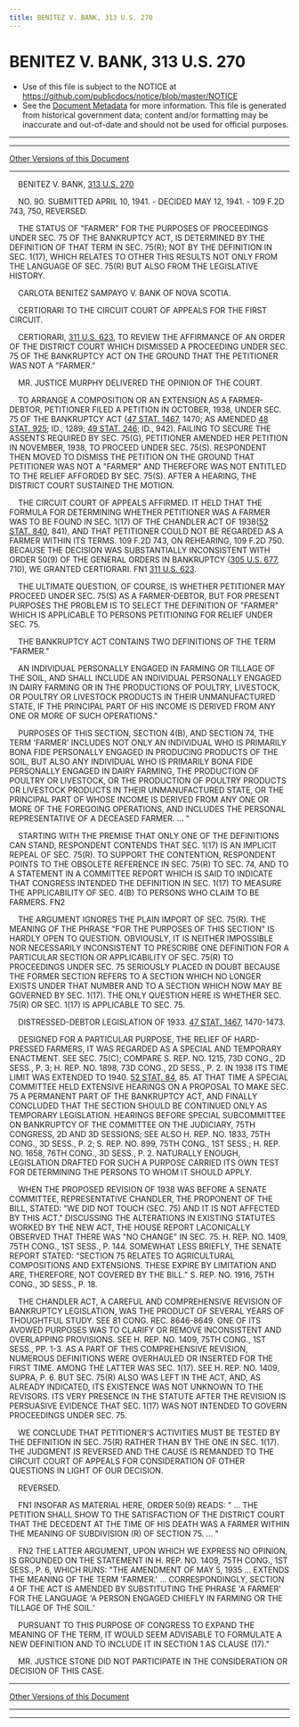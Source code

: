 ```yaml
---
title: BENITEZ V. BANK, 313 U.S. 270
---
```


# BENITEZ V. BANK, 313 U.S. 270

* Use of this file is subject to the NOTICE at https://github.com/publicdocs/notice/blob/master/NOTICE
* See the [Document Metadata](../../../index.md) for more information.
  This file is generated from historical government data; content and/or formatting may be inaccurate and out-of-date and should not be used for official purposes.

----------
----------

[Other Versions of this Document](https://publicdocs.github.io/go/links?ns=uslm-x&ref=%2Fus%2Fcourts%2Fscotus%2FusReporter%2F313%2F270)

----------

    BENITEZ V. BANK, [313 U.S. 270][/us/courts/scotus/usReporter/313/270]

    NO. 90.  SUBMITTED APRIL 10, 1941.  - DECIDED MAY 12, 1941.  - 109 F.2D 743, 750, REVERSED.

    THE STATUS OF "FARMER" FOR THE PURPOSES OF PROCEEDINGS UNDER SEC. 75 OF THE BANKRUPTCY ACT, IS DETERMINED BY THE DEFINITION OF THAT TERM IN SEC. 75(R); NOT BY THE DEFINITION IN SEC. 1(17), WHICH RELATES TO OTHER THIS RESULTS NOT ONLY FROM THE LANGUAGE OF SEC. 75(R) BUT ALSO FROM THE LEGISLATIVE HISTORY.

    CARLOTA BENITEZ SAMPAYO V. BANK OF NOVA SCOTIA.

    CERTIORARI TO THE CIRCUIT COURT OF APPEALS FOR THE FIRST CIRCUIT.

    CERTIORARI, [311 U.S. 623][/us/courts/scotus/usReporter/311/623], TO REVIEW THE AFFIRMANCE OF AN ORDER OF THE DISTRICT COURT WHICH DISMISSED A PROCEEDING UNDER SEC. 75 OF THE BANKRUPTCY ACT ON THE GROUND THAT THE PETITIONER WAS NOT A "FARMER."

    MR. JUSTICE MURPHY DELIVERED THE OPINION OF THE COURT.

    TO ARRANGE A COMPOSITION OR AN EXTENSION AS A FARMER-DEBTOR, PETITIONER FILED A PETITION IN OCTOBER, 1938, UNDER SEC. 75 OF THE BANKRUPTCY ACT ([47 STAT. 1467][/us/stat/47/1467], 1470; AS AMENDED [48 STAT. 925][/us/stat/48/925]; ID., 1289; [49 STAT. 246][/us/stat/49/246]; ID., 942).  FAILING TO SECURE THE ASSENTS REQUIRED BY SEC. 75(G), PETITIONER AMENDED HER PETITION IN NOVEMBER, 1938, TO PROCEED UNDER SEC. 75(S).  RESPONDENT THEN MOVED TO DISMISS THE PETITION ON THE GROUND THAT PETITIONER WAS NOT A "FARMER" AND THEREFORE WAS NOT ENTITLED TO THE RELIEF AFFORDED BY SEC. 75(S).  AFTER A HEARING, THE DISTRICT COURT SUSTAINED THE MOTION.

    THE CIRCUIT COURT OF APPEALS AFFIRMED.  IT HELD THAT THE FORMULA FOR DETERMINING WHETHER PETITIONER WAS A FARMER WAS TO BE FOUND IN SEC. 1(17) OF THE CHANDLER ACT OF 1938([52 STAT. 840][/us/stat/52/840], 841), AND THAT PETITIONER COULD NOT BE REGARDED AS A FARMER WITHIN ITS TERMS.  109 F.2D 743, ON REHEARING, 109 F.2D 750.  BECAUSE THE DECISION WAS SUBSTANTIALLY INCONSISTENT WITH ORDER 50(9) OF THE GENERAL ORDERS IN BANKRUPTCY ([305 U.S. 677][/us/courts/scotus/usReporter/305/677], 710), WE GRANTED CERTIORARI.  FN1  [311 U.S. 623][/us/courts/scotus/usReporter/311/623].

    THE ULTIMATE QUESTION, OF COURSE, IS WHETHER PETITIONER MAY PROCEED UNDER SEC. 75(S) AS A FARMER-DEBTOR, BUT FOR PRESENT PURPOSES THE PROBLEM IS TO SELECT THE DEFINITION OF "FARMER" WHICH IS APPLICABLE TO PERSONS PETITIONING FOR RELIEF UNDER SEC. 75.

    THE BANKRUPTCY ACT CONTAINS TWO DEFINITIONS OF THE TERM "FARMER."

    AN INDIVIDUAL PERSONALLY ENGAGED IN FARMING OR TILLAGE OF THE SOIL, AND SHALL INCLUDE AN INDIVIDUAL PERSONALLY ENGAGED IN DAIRY FARMING OR IN THE PRODUCTIONS OF POULTRY, LIVESTOCK, OR POULTRY OR LIVESTOCK PRODUCTS IN THEIR UNMANUFACTURED STATE, IF THE PRINCIPAL PART OF HIS INCOME IS DERIVED FROM ANY ONE OR MORE OF SUCH OPERATIONS."

    PURPOSES OF THIS SECTION, SECTION 4(B), AND SECTION 74, THE TERM 'FARMER' INCLUDES NOT ONLY AN INDIVIDUAL WHO IS PRIMARILY BONA FIDE PERSONALLY ENGAGED IN PRODUCING PRODUCTS OF THE SOIL, BUT ALSO ANY INDIVIDUAL WHO IS PRIMARILY BONA FIDE PERSONALLY ENGAGED IN DAIRY FARMING, THE PRODUCTION OF POULTRY OR LIVESTOCK, OR THE PRODUCTION OF POULTRY PRODUCTS OR LIVESTOCK PRODUCTS IN THEIR UNMANUFACTURED STATE, OR THE PRINCIPAL PART OF WHOSE INCOME IS DERIVED FROM ANY ONE OR MORE OF THE FOREGOING OPERATIONS, AND INCLUDES THE PERSONAL REPRESENTATIVE OF A DECEASED FARMER.  ...  "

    STARTING WITH THE PREMISE THAT ONLY ONE OF THE DEFINITIONS CAN STAND, RESPONDENT CONTENDS THAT SEC. 1(17) IS AN IMPLICIT REPEAL OF SEC. 75(R).  TO SUPPORT THE CONTENTION, RESPONDENT POINTS TO THE OBSOLETE REFERENCE IN SEC. 75(R) TO SEC. 74, AND TO A STATEMENT IN A COMMITTEE REPORT WHICH IS SAID TO INDICATE THAT CONGRESS INTENDED THE DEFINITION IN SEC. 1(17) TO MEASURE THE APPLICABILITY OF SEC. 4(B) TO PERSONS WHO CLAIM TO BE FARMERS.  FN2

    THE ARGUMENT IGNORES THE PLAIN IMPORT OF SEC. 75(R).  THE MEANING OF THE PHRASE "FOR THE PURPOSES OF THIS SECTION" IS HARDLY OPEN TO QUESTION.  OBVIOUSLY, IT IS NEITHER IMPOSSIBLE NOR NECESSARILY INCONSISTENT TO PRESCRIBE ONE DEFINITION FOR A PARTICULAR SECTION OR APPLICABILITY OF SEC. 75(R) TO PROCEEDINGS UNDER SEC. 75 SERIOUSLY PLACED IN DOUBT BECAUSE THE FORMER SECTION REFERS TO A SECTION WHICH NO LONGER EXISTS UNDER THAT NUMBER AND TO A SECTION WHICH NOW MAY BE GOVERNED BY SEC. 1(17).  THE ONLY QUESTION HERE IS WHETHER SEC. 75(R) OR SEC. 1(17) IS APPLICABLE TO SEC. 75.

    DISTRESSED-DEBTOR LEGISLATION OF 1933.  [47 STAT. 1467][/us/stat/47/1467], 1470-1473.

    DESIGNED FOR A PARTICULAR PURPOSE, THE RELIEF OF HARD-PRESSED FARMERS, IT WAS REGARDED AS A SPECIAL AND TEMPORARY ENACTMENT.  SEE SEC. 75(C); COMPARE S. REP. NO. 1215, 73D CONG., 2D SESS., P. 3; H. REP. NO. 1898, 73D CONG., 2D SESS., P. 2.  IN 1938 ITS TIME LIMIT WAS EXTENDED TO 1940.  [52 STAT. 84][/us/stat/52/84], 85.  AT THAT TIME A SPECIAL COMMITTEE HELD EXTENSIVE HEARINGS ON A PROPOSAL TO MAKE SEC. 75 A PERMANENT PART OF THE BANKRUPTCY ACT, AND FINALLY CONCLUDED THAT THE SECTION SHOULD BE CONTINUED ONLY AS TEMPORARY LEGISLATION.  HEARINGS BEFORE SPECIAL SUBCOMMITTEE ON BANKRUPTCY OF THE COMMITTEE ON THE JUDICIARY, 75TH CONGRESS, 2D AND 3D SESSIONS; SEE ALSO H. REP. NO. 1833, 75TH CONG., 3D SESS., P. 2; S. REP. NO. 899, 75TH CONG., 1ST SESS.; H. REP. NO. 1658, 76TH CONG., 3D SESS., P. 2.  NATURALLY ENOUGH, LEGISLATION DRAFTED FOR SUCH A PURPOSE CARRIED ITS OWN TEST FOR DETERMINING THE PERSONS TO WHOM IT SHOULD APPLY.

    WHEN THE PROPOSED REVISION OF 1938 WAS BEFORE A SENATE COMMITTEE, REPRESENTATIVE CHANDLER, THE PROPONENT OF THE BILL, STATED:  "WE DID NOT TOUCH (SEC. 75) AND IT IS NOT AFFECTED BY THIS ACT."  DISCUSSING THE ALTERATIONS IN EXISTING STATUTES WORKED BY THE NEW ACT, THE HOUSE REPORT LACONICALLY OBSERVED THAT THERE WAS "NO CHANGE" IN SEC. 75.  H. REP. NO. 1409, 75TH CONG., 1ST SESS., P. 144.  SOMEWHAT LESS BRIEFLY, THE SENATE REPORT STATED:  "SECTION 75 RELATES TO AGRICULTURAL COMPOSITIONS AND EXTENSIONS.  THESE EXPIRE BY LIMITATION AND ARE, THEREFORE, NOT COVERED BY THE BILL."  S. REP. NO. 1916, 75TH CONG., 3D SESS., P. 18.

    THE CHANDLER ACT, A CAREFUL AND COMPREHENSIVE REVISION OF BANKRUPTCY LEGISLATION, WAS THE PRODUCT OF SEVERAL YEARS OF THOUGHTFUL STUDY.  SEE 81 CONG. REC. 8646-8649.  ONE OF ITS AVOWED PURPOSES WAS TO CLARIFY OR REMOVE INCONSISTENT AND OVERLAPPING PROVISIONS.  SEE H. REP. NO. 1409, 75TH CONG., 1ST SESS., PP. 1-3.  AS A PART OF THIS COMPREHENSIVE REVISION, NUMEROUS DEFINITIONS WERE OVERHAULED OR INSERTED FOR THE FIRST TIME.  AMONG THE LATTER WAS SEC. 1(17).  SEE H. REP. NO. 1409, SUPRA, P. 6.  BUT SEC. 75(R) ALSO WAS LEFT IN THE ACT, AND, AS ALREADY INDICATED, ITS EXISTENCE WAS NOT UNKNOWN TO THE REVISORS.  ITS VERY PRESENCE IN THE STATUTE AFTER THE REVISION IS PERSUASIVE EVIDENCE THAT SEC. 1(17) WAS NOT INTENDED TO GOVERN PROCEEDINGS UNDER SEC. 75.

    WE CONCLUDE THAT PETITIONER'S ACTIVITIES MUST BE TESTED BY THE DEFINITION IN SEC. 75(R) RATHER THAN BY THE ONE IN SEC. 1(17).  THE JUDGMENT IS REVERSED AND THE CAUSE IS REMANDED TO THE CIRCUIT COURT OF APPEALS FOR CONSIDERATION OF OTHER QUESTIONS IN LIGHT OF OUR DECISION.

    REVERSED.

    FN1  INSOFAR AS MATERIAL HERE, ORDER 50(9) READS:  "  ...  THE PETITION SHALL SHOW TO THE SATISFACTION OF THE DISTRICT COURT THAT THE DECEDENT AT THE TIME OF HIS DEATH WAS A FARMER WITHIN THE MEANING OF SUBDIVISION (R) OF SECTION 75.  ...  "

    FN2  THE LATTER ARGUMENT, UPON WHICH WE EXPRESS NO OPINION, IS GROUNDED ON THE STATEMENT IN H. REP. NO. 1409, 75TH CONG., 1ST SESS., P. 6, WHICH RUNS:  "THE AMENDMENT OF MAY 5, 1935  ... EXTENDS THE MEANING OF THE TERM 'FARMER.'  ...  CORRESPONDINGLY, SECTION 4 OF THE ACT IS AMENDED BY SUBSTITUTING THE PHRASE 'A FARMER' FOR THE LANGUAGE 'A PERSON ENGAGED CHIEFLY IN FARMING OR THE TILLAGE OF THE SOIL.'

    PURSUANT TO THIS PURPOSE OF CONGRESS TO EXPAND THE MEANING OF THE TERM, IT WOULD SEEM ADVISABLE TO FORMULATE A NEW DEFINITION AND TO INCLUDE IT IN SECTION 1 AS CLAUSE (17)."

    MR. JUSTICE STONE DID NOT PARTICIPATE IN THE CONSIDERATION OR DECISION OF THIS CASE.

----------

[Other Versions of this Document](https://publicdocs.github.io/go/links?ns=uslm-x&ref=%2Fus%2Fcourts%2Fscotus%2FusReporter%2F313%2F270)

----------
----------

[/us/courts/scotus/usReporter/313/270]: https://publicdocs.github.io/go/links?ns=uslm-x&ref=%2Fus%2Fcourts%2Fscotus%2FusReporter%2F313%2F270
[/us/courts/scotus/usReporter/311/623]: https://publicdocs.github.io/go/links?ns=uslm-x&ref=%2Fus%2Fcourts%2Fscotus%2FusReporter%2F311%2F623
[/us/stat/47/1467]: https://publicdocs.github.io/go/links?ns=uslm&ref=%2Fus%2Fstat%2F47%2F1467
[/us/stat/48/925]: https://publicdocs.github.io/go/links?ns=uslm&ref=%2Fus%2Fstat%2F48%2F925
[/us/stat/49/246]: https://publicdocs.github.io/go/links?ns=uslm&ref=%2Fus%2Fstat%2F49%2F246
[/us/stat/52/840]: https://publicdocs.github.io/go/links?ns=uslm&ref=%2Fus%2Fstat%2F52%2F840
[/us/courts/scotus/usReporter/305/677]: https://publicdocs.github.io/go/links?ns=uslm-x&ref=%2Fus%2Fcourts%2Fscotus%2FusReporter%2F305%2F677
[/us/courts/scotus/usReporter/311/623]: https://publicdocs.github.io/go/links?ns=uslm-x&ref=%2Fus%2Fcourts%2Fscotus%2FusReporter%2F311%2F623
[/us/stat/47/1467]: https://publicdocs.github.io/go/links?ns=uslm&ref=%2Fus%2Fstat%2F47%2F1467
[/us/stat/52/84]: https://publicdocs.github.io/go/links?ns=uslm&ref=%2Fus%2Fstat%2F52%2F84


